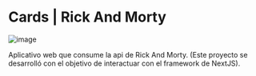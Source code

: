 # Cards | Rick And Morty
![image](https://github.com/BrayanCardona12/R_M_Nextjs/assets/114372854/cb9168d8-9c90-4124-9dcc-895d81daecfc)

Aplicativo web que consume la api de Rick And Morty. 
(Este proyecto se desarrolló con el objetivo de interactuar con el framework de NextJS).
